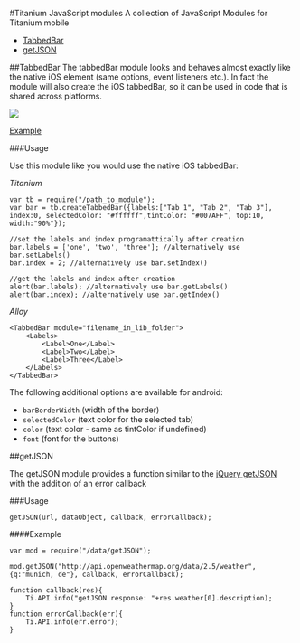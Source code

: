 #Titanium JavaScript modules
A collection of JavaScript Modules for Titanium mobile

- [TabbedBar](https://github.com/Marcocanc/TiModules#tabbedbar)
- [getJSON](https://github.com/Marcocanc/TiModules#getjson)

##TabbedBar
The tabbedBar module looks and behaves almost exactly like the native iOS element (same options, event listeners etc.). In fact the module will also create the iOS tabbedBar, so it can be used in code that is shared across platforms.

<img src="https://raw.githubusercontent.com/Marcocanc/TiUIModules/master/TabbedBar/screen.gif" />

[Example](https://github.com/Marcocanc/TiUIModules/blob/master/TabbedBar/Example/app.js)

###Usage

Use this module like you would use the native iOS tabbedBar:

*Titanium*

    var tb = require("/path_to_module");
    var bar = tb.createTabbedBar({labels:["Tab 1", "Tab 2", "Tab 3"], index:0, selectedColor: "#ffffff",tintColor: "#007AFF", top:10, width:"90%"});
    
    //set the labels and index programattically after creation
    bar.labels = ['one', 'two', 'three']; //alternatively use bar.setLabels()
    bar.index = 2; //alternatively use bar.setIndex()
    
    //get the labels and index after creation
    alert(bar.labels); //alternatively use bar.getLabels()
    alert(bar.index); //alternatively use bar.getIndex()


*Alloy*

	<TabbedBar module="filename_in_lib_folder">
	    <Labels>
	        <Label>One</Label>
	        <Label>Two</Label>
	        <Label>Three</Label>
	    </Labels>
	</TabbedBar>

The following additional options are available for android:

- `barBorderWidth` (width of the border)
- `selectedColor` (text color for the selected tab)
- `color` (text color - same as tintColor if undefined)
- `font` (font for the buttons)

##getJSON

The getJSON module provides a function similar to the [jQuery getJSON](https://api.jquery.com/jquery.getjson/) with the addition of an error callback

###Usage

	getJSON(url, dataObject, callback, errorCallback);

####Example

	var mod = require("/data/getJSON");

	mod.getJSON("http://api.openweathermap.org/data/2.5/weather", {q:"munich, de"}, callback, errorCallback);
		
	function callback(res){
		Ti.API.info("getJSON response: "+res.weather[0].description);
	}
	function errorCallback(err){
		Ti.API.info(err.error);
	}
